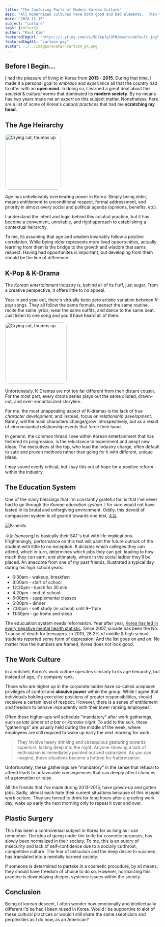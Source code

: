 ```yaml
---
title: "The Confusing Parts of Modern Korean Culture"
desc: "All modernized cultures have both good and bad elements.  Then there are parts that are just confusing..."
date: "2020-12-15"
subject: "culture"
tags: [culture]
author: "Paul Kim"
featuredImgUrl: "https://i.ytimg.com/vi/9bZkp7q19f0/maxresdefault.jpg"
featuredImgAlt: "cartoon psy"
avatar: ../../images/avatar-cartoon_pk.png
---
```


## Before I Begin...

I had the pleasure of living in Korea from **2013 - 2015**. During that time, I made it a personal goal to _embrace_ and _experience_ all that the country had to offer with an **open mind**. In doing so, I learned a great deal about the _societal_ & _cultural_ norms that dominated its **modern society**. By no means has two years made me an _expert_ on this subject matter. Nonetheless, here are a list of some of Korea's _cultural practices_ that had me **scratching my head**.

## The Age Heirarchy

<img src="https://pbs.twimg.com/media/DWGGf07X4AAtH_K.jpg:large"
     alt="Crying cat, thumbs up"
     style="border-radius: 10px; height: 180px;" />

_Age_ has unbelievably overbearing power in Korea. Simply being older, means entitlement to unconditional respect, formal addressment, and priority in almost every social and political agenda (opinions, benefits, etc).

I understand the intent and logic behind this culutral practice, but it has become a convenient, unreliable, and rigid approach to establishing a contextual heirarchy.

To me, its assuming that age and wisdom invariably follow a positive correlation. While being older represents more lived opportunities, actually learning from them is the bridge to the growth and wisdom that earns respect. Having had opportunites is important, but developing from them should be the line of difference.

## K-Pop & K-Drama

The _Korean entertainment_ industry is, behind all of its fluff, just sugar. From a creative perspective, it offers little to no appeal.

Year in and year out, there's virtually been zero artistic variation between _K-pop_ songs. They all follow the same formula, reenact the same routine, recite the same lyrics, wear the same outfits, and dance to the same beat. Just listen to one song and you'll have heard all of them.

<img src="https://pbs.twimg.com/media/ERPKD9GUwAAKgpV.jpg"
     alt="Crying cat, thumbs up"
     style="border-radius: 10px; height: 200px;" />

Unfortunately, K-Dramas are not too far different from their distant cousin. For the most part, every drama series plays out the same diluted, drawn-out, and over-romantacized storyline.

For me, the most unappealing aspect of K-dramas is the lack of true _character development_, and instead, focus on _relationship development_. Rarely, will the main characters change/grow introspectively, but as a result of circumstantial relationship events that force their hand.

In general, the common thread I see within Korean entertainment that has festered its progression, is the reluctance to experiment and adopt new ideas. The executives at the top, who lead the industry charge, often default to safe and proven methods rather than going for it with different, unique ideas.

I may sound overly critical, but I say this out of hope for a positive reform within the industry.

## The Education System

One of the many blessings that I'm constantly grateful for, is that I've never had to go through the _Korean education system_. I for sure would not have lasted in its brutal and unforgiving environment. Oddly, this devoid of compassion system is all geared towards one test, [수능](https://borgenproject.org/tag/the-suneung/).

![K-nerds](https://koreanstudyblogdotcom.files.wordpress.com/2013/11/120.jpg)

_수능 (suneung)_ is basically their SAT's but with life implications. Frighteningly, performance on this test will paint the future outlook of the student with little to no exception. It dictates which colleges they can attend, which in turn, determines which jobs they can get, leading to how much they can earn, and ultimately, where in the social ladder they'll be placed. An anecdote from one of my past friends, illustrated a typical day during his high school years:

- 6:30am - wakeup, breakfast
- 8:00am - start of school
- 12:20pm - lunch for 30 min
- 4:20pm - end of school
- 5:00pm - supplemental classes
- 6:00pm - dinner
- 7:00pm - self study (in school) until 9~11pm
- 11:30pm - go home and sleep

The educuation system needs reformation. Year after year, [Korea has led in every negative mental health statistic](koreaherald.com/view.php?ud=20200427000687). Since 2007, suicide has been the No. 1 cause of death for teenagers. In 2019, 28.2% of middle & high school students reported some form of depression. And the list goes on and on. No matter how the numbers are framed, Korea does not look good.

## The Work Culture

In a nutshell, Korea's work culture operates similarly to its age heirarchy, but instead of age, it's company rank.

Those who are higher up in the corporate ladder have so-called _unspoken_ privileges of control and **absuive power** within the group. While I agree that individuals holding executive positions of greater responsibilities, should receieve a certain level of respect. However, there is a sense of entitlement and freedom to behave imprudently with their lower ranking employees'.

Often these higher-ups will schedule "mandatory" after work gatherings, such as _late dinner at a bar_ or _karaoke night_. To add to the sulk, these "gatherings" are usually held during the middle of the week, where employees are still required to wake up early the next morning for work.

> They involve heavy drinking and obsequious gesturing towards superiors, lasting deep into the night. Anyone showing a lack of enthusiasm is immediately pointed out and ostracized. As you can imagine, these situations become a hotbed for fraternization.

Unfortunately, these gatherings are "mandatory" in the sense that refusal to attend leads to unfavorable consequences that can deeply affect chances of a promotion or raise.

All the friends that I've made during 2013-2015, have grown-up and gotten jobs. Sadly, almost each hate their current situations because of this insepid work culture. They are forced to drink for long hours after a grueling work day, wake up early the next morning only to repeat it over and over.

## Plastic Surgery

This has been a controversial subject in Korea for as long as I can remember. The idea of going under the knife for cosmetic purposes, has slowly been normalized in their society. To me, this is an outcry of insecurity and lack of self-confidence due to a socially cutthroat, competitive culture. The fear of ostracism and the deep desire to succeed, has translated into a mentally harmed society.

If someone is determined to partake in a cosmetic procudure, by all means, they should have freedom of choice to do so. However, normalizing this practice is downplaying deeper, systemic issues within the society.


## Conclusion

Being of korean descent, I often wonder how emotionally and intellectually different I'd be had I been raised in Korea. Would I be supportive to alot of these cultural practices or would I still share the same skepticism and perplexities as I do now, as an American?